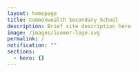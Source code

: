 ```yaml
---
layout: homepage
title: Commonwealth Secondary School
description: Brief site description here
image: /images/isomer-logo.svg
permalink: /
notification: ""
sections:
  - hero: {}
---
```

